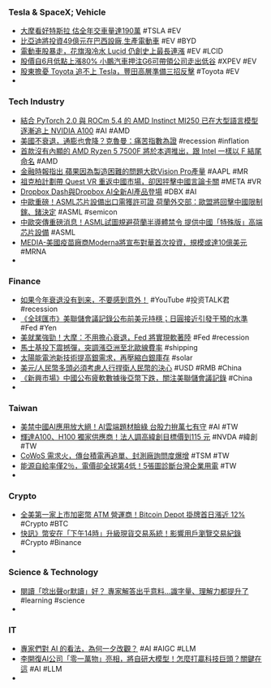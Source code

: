 ### Tesla & SpaceX; Vehicle
- [大摩看好特斯拉 估全年交車量達190萬](https://ctee.com.tw/news/global/895551.html) #TSLA #EV
- [比亞迪將投資49億元在巴西設廠,生產電動車](https://news.cnyes.com/news/id/5239237) #EV #BYD
- [電動車股暴走，花旗潑冷水 Lucid 仍創史上最長連漲](https://finance.technews.tw/2023/07/04/lucid-shares-soar-more-than-7percent/) #EV #LCID
- [股價自6月低點上漲80% 小鵬汽車押注G6可帶領公司走出低谷](https://m.cnyes.com/news/id/5238097) #XPEV #EV
- [股東擔憂 Toyota 追不上 Tesla，豐田高層準備三招反擊](https://technews.tw/2023/07/05/toyota-shareholders-worry-tesla/) #Toyota #EV
-
### Tech Industry
- [結合 PyTorch 2.0 與 ROCm 5.4 的 AMD Instinct MI250 已在大型語言模型逐漸追上 NVIDIA A100](https://www.cool3c.com/article/195726) #AI #AMD
- [美國不衰退，通膨也會降？克魯曼：痛苦指數為證](https://finance.technews.tw/2023/07/05/paul-krugman-us-economy/) #recession #inflation
- [首款沒有內顯的 AMD Ryzen 5 7500F 將於本週推出，跟 Intel 一樣以 F 結尾命名](https://www.kocpc.com.tw/archives/498785) #AMD
- [金融時報指出 蘋果因為製造困難的問題大砍Vision Pro產量](https://www.cool3c.com/article/195701) #AAPL #MR
- [祖克柏計劃帶 Quest VR 重返中國市場，卻因抨擊中國言論卡關](https://technews.tw/2023/07/04/mark-zuckerberg-reportedly-wants-to-sell-products-in-china/) #META #VR
- [Dropbox Dash與Dropbox AI全新AI產品登場](https://www.techbang.com/posts/107444-dropbox-launches-dropbox-dash-and-dropbox-ai) #DBX #AI
- [中歐重磅！ASML芯片設備出口需獲許可證 荷蘭外交部：歐盟將回擊中國限制鎵、鍺決定](https://tw.tradingview.com/news/fx168:3c8157fe7acdf:0/) #ASML #semicon
- [中歐突傳重磅消息！ASML試圖規避荷蘭半導體禁令 提供中國「特殊版」高端芯片設備](https://tw.tradingview.com/news/fx168:4262df8b9acdf:0/) #ASML
- [MEDIA-美國疫苗廠商Moderna將宣布對華首次投資，規模或達10億美元](https://tw.tradingview.com/news/reuters.com,2023:newsml_L4T38Q354:0/) #MRNA
-
### Finance
- [如果今年衰退没有到来，不要感到意外！](https://youtube.com/watch?v=mZknHVsj0nk) #YouTube #投资TALK君 #recession
- [《全球匯市》美聯儲會議記錄公布前美元持穩；日圓接近引發干預的水準](https://tw.tradingview.com/news/reuters.com,2023:newsml_L6T38R01S:0/) #Fed #Yen
- [美就業強勁！大摩：不用擔心衰退，Fed 將實現軟著陸](https://finance.technews.tw/2023/07/05/morgan-stanley-fed-us-economy/) #Fed #recession
- [馬士基投下震撼彈，突調漲亞洲至北歐線費率](https://technews.tw/2023/07/04/maersk-fak/) #shipping
- [太陽能電池新技術提高銀需求，再壓縮白銀庫存](https://technews.tw/2023/07/04/solar-silver-supply/) #solar
- [美元/人民幣多頭必須考慮人行捍衛人民幣的決心](https://tw.tradingview.com/news/reuters.com,2023:newsml_L6T38R05Z:0/) #USD #RMB #China
- [《新興市場》中國公布疲軟數據後亞幣下跌，關注美聯儲會議記錄](https://tw.tradingview.com/news/reuters.com,2023:newsml_L6T38R03L:0/) #China
-
### Taiwan
- [美禁中國AI應用放大絕！AI雲端題材臉綠 台股力拚萬七有守](https://tw.news.yahoo.com/美禁中國ai放大絕擴大至雲端-ai臉綠台股力拼萬七有守-015149934.html) #AI #TW
- [輝達A100、H100 獨家供應商！法人調高緯創目標價到115 元](https://www.wealth.com.tw/articles/75087726-54e4-41ea-a5b1-6073bc58b15c) #NVDA #緯創 #TW
- [CoWoS 需求火，傳台積電再追單、封測廠詢問度爆增](https://technews.tw/2023/07/04/cowos-need/) #TSM #TW
- [能源自給率僅2％，電價卻全球第4低！5張圖診斷台灣企業用電](https://www.bnext.com.tw/article/75864/eletricity-price-enterprise) #TW
-
### Crypto
- [全美第一家上市加密幣 ATM 營運商！Bitcoin Depot 掛牌首日漲近 12%](https://blockcast.it/2023/07/04/crypto-atm-operator-bitcoin-depots-stock-rises-12percent-in-nasdaq-debut/) #Crypto #BTC
- [快訊》幣安在「下午14時」升級現貨交易系統！影響用戶瀏覽交易紀錄](https://www.blocktempo.com/binance-upgrading-the-spot-trading-system/) #Crypto #Binance
-
### Science & Technology
- [閱讀「唸出聲or默讀」好？ 專家解答出乎意料...識字量、理解力都提升了](https://today.line.me/tw/v2/article/8n8jlwq) #learning #science
-
### IT
- [專家們對 AI 的看法，為何一夕改觀？](https://today.line.me/tw/v2/article/MLEGZrV) #AI #AIGC #LLM
- [李開復AI公司「零一萬物」亮相，將自研大模型！怎麼打贏科技巨頭？關鍵在這](https://www.bnext.com.tw/article/75927/leekaifu-ai-) #AI #LLM
-